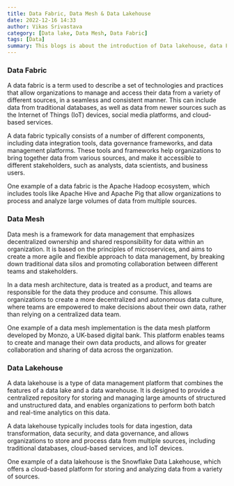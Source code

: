 ```yaml
---
title: Data Fabric, Data Mesh & Data Lakehouse
date: 2022-12-16 14:33
author: Vikas Srivastava
category: [Data lake, Data Mesh, Data Fabric]
tags: [Data]
summary: This blogs is about the introduction of Data lakehouse, data Fabric and Data Mesh
---
```



### **Data Fabric**

A data fabric is a term used to describe a set of technologies and practices that allow organizations to manage and access their data from a variety of different sources, in a seamless and consistent manner. This can include data from traditional databases, as well as data from newer sources such as the Internet of Things (IoT) devices, social media platforms, and cloud-based services.

A data fabric typically consists of a number of different components, including data integration tools, data governance frameworks, and data management platforms. These tools and frameworks help organizations to bring together data from various sources, and make it accessible to different stakeholders, such as analysts, data scientists, and business users.

One example of a data fabric is the Apache Hadoop ecosystem, which includes tools like Apache Hive and Apache Pig that allow organizations to process and analyze large volumes of data from multiple sources.

### **Data Mesh**

Data mesh is a framework for data management that emphasizes decentralized ownership and shared responsibility for data within an organization. It is based on the principles of microservices, and aims to create a more agile and flexible approach to data management, by breaking down traditional data silos and promoting collaboration between different teams and stakeholders.

In a data mesh architecture, data is treated as a product, and teams are responsible for the data they produce and consume. This allows organizations to create a more decentralized and autonomous data culture, where teams are empowered to make decisions about their own data, rather than relying on a centralized data team.

One example of a data mesh implementation is the data mesh platform developed by Monzo, a UK-based digital bank. This platform enables teams to create and manage their own data products, and allows for greater collaboration and sharing of data across the organization.


### **Data Lakehouse**

A data lakehouse is a type of data management platform that combines the features of a data lake and a data warehouse. It is designed to provide a centralized repository for storing and managing large amounts of structured and unstructured data, and enables organizations to perform both batch and real-time analytics on this data.

A data lakehouse typically includes tools for data ingestion, data transformation, data security, and data governance, and allows organizations to store and process data from multiple sources, including traditional databases, cloud-based services, and IoT devices.

One example of a data lakehouse is the Snowflake Data Lakehouse, which offers a cloud-based platform for storing and analyzing data from a variety of sources.
